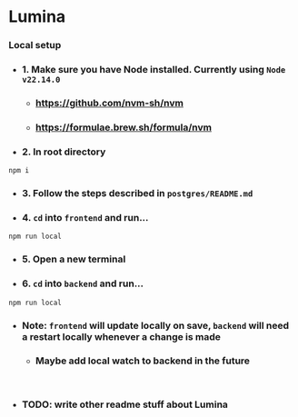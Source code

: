 # Lumina

### Local setup
- ### 1. Make sure you have Node installed. Currently using `Node v22.14.0`
    - ### https://github.com/nvm-sh/nvm
    - ### https://formulae.brew.sh/formula/nvm

- ### 2. In root directory
```
npm i
```
- ### 3. Follow the steps described in `postgres/README.md`

- ### 4. `cd` into `frontend` and run...
```
npm run local
```

- ### 5. Open a new terminal

- ### 6. `cd` into `backend` and run...
```
npm run local
```

- ### Note: `frontend` will update locally on save, `backend` will need a restart locally whenever a change is made
    - ### Maybe add local watch to backend in the future

<br>

- ### TODO: write other readme stuff about Lumina